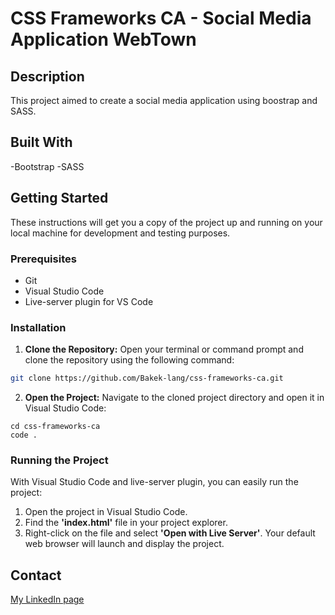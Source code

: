 # CSS Frameworks CA - Social Media Application WebTown


## Description

This project aimed to create a social media application using boostrap and SASS.



## Built With

-Bootstrap
-SASS

## Getting Started

These instructions will get you a copy of the project up and running on your local machine for development and testing purposes.

### Prerequisites

- Git
- Visual Studio Code
- Live-server plugin for VS Code

### Installation


1. **Clone the Repository:** Open your terminal or command prompt and clone the repository using the following command:

```bash
git clone https://github.com/Bakek-lang/css-frameworks-ca.git
```

2. **Open the Project:** Navigate to the cloned project directory and open it in Visual Studio Code:

```
cd css-frameworks-ca
code .
```


### Running the Project

With Visual Studio Code and live-server plugin, you can easily run the project: 

1. Open the project in Visual Studio Code.
2. Find the **'index.html'** file in your project explorer.
3. Right-click on the file and select **'Open with Live Server'**. Your default web browser will launch and display the project.


## Contact

[My LinkedIn page](https://www.linkedin.com/in/henrik-bakke-76b716294)
